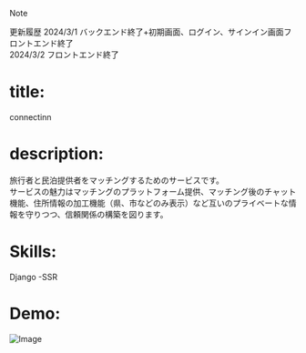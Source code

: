 >[!NOTE]
>更新履歴
>2024/3/1 バックエンド終了+初期画面、ログイン、サインイン画面フロントエンド終了  
>2024/3/2 フロントエンド終了  
# title:  
connectinn  
# description:  
旅行者と民泊提供者をマッチングするためのサービスです。  
サービスの魅力はマッチングのプラットフォーム提供、マッチング後のチャット機能、住所情報の加工機能（県、市などのみ表示）など互いのプライベートな情報を守りつつ、信頼関係の構築を図ります。  
# Skills:  
Django -SSR  
# Demo:  
![Image](https://github.com/user-attachments/assets/4310ae3c-4803-47b0-a968-50691ff06d73)
